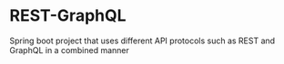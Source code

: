 # REST-GraphQL
 Spring boot project that uses different API protocols such as REST and GraphQL in a combined manner

